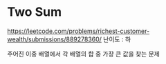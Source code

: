 # Two Sum
https://leetcode.com/problems/richest-customer-wealth/submissions/889278360/
난이도 : 하

주어진 이중 배열에서 각 배열의 합 중 가장 큰 값을 찾는 문제